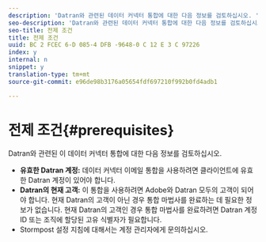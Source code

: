 ```yaml
---
description: 'Datran와 관련된 데이터 커넥터 통합에 대한 다음 정보를 검토하십시오. '
seo-description: 'Datran와 관련된 데이터 커넥터 통합에 대한 다음 정보를 검토하십시오. '
seo-title: 전제 조건
title: 전제 조건
uuid: BC 2 FCEC 6-D 085-4 DFB -9648-0 C 12 E 3 C 97226
index: y
internal: n
snippet: y
translation-type: tm+mt
source-git-commit: e96de98b3176a05654fdf697210f992b0fd4adb1

---
```



# 전제 조건{#prerequisites}

Datran와 관련된 이 데이터 커넥터 통합에 대한 다음 정보를 검토하십시오.

* **유효한 Datran 계정:** 데이터 커넥터 이메일 통합을 사용하려면 클라이언트에 유효한 Datran 계정이 있어야 합니다.
* **Datran의 현재 고객:** 이 통합을 사용하려면 Adobe와 Datran 모두의 고객이 되어야 합니다. 현재 Datran의 고객이 아닌 경우 통합 마법사를 완료하는 데 필요한 정보가 없습니다. 현재 Datran의 고객인 경우 통합 마법사를 완료하려면 Datran 계정 ID 또는 조직에 할당된 고유 식별자가 필요합니다.
* Stormpost 설정 지침에 대해서는 계정 관리자에게 문의하십시오.


